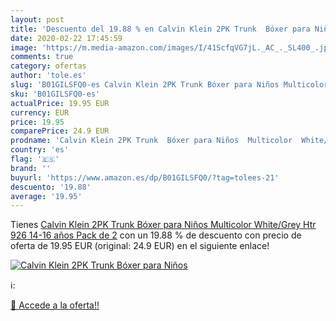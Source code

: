 ```yaml
---
layout: post
title: 'Descuento del 19.88 % en Calvin Klein 2PK Trunk  Bóxer para Niños'
date: 2020-02-22 17:45:59
image: 'https://m.media-amazon.com/images/I/41ScfqVG7jL._AC_._SL400_.jpg'
comments: true
category: ofertas
author: 'tole.es'
slug: 'B01GILSFQ0-es Calvin Klein 2PK Trunk Bóxer para Niños Multicolor...'
sku: 'B01GILSFQ0-es'
actualPrice: 19.95 EUR
currency: EUR
price: 19.95
comparePrice: 24.9 EUR
prodname: 'Calvin Klein 2PK Trunk  Bóxer para Niños  Multicolor  White/Grey Htr 926   14-16 años  Pack de 2'
country: 'es'
flag: '🇪🇸'
brand: ''
buyurl: 'https://www.amazon.es/dp/B01GILSFQ0/?tag=tolees-21'
descuento: '19.88'
average: '19.95'
---
```


Tienes [Calvin Klein 2PK Trunk  Bóxer para Niños  Multicolor  White/Grey Htr 926   14-16 años  Pack de 2](https://www.amazon.es/dp/B01GILSFQ0/?tag=tolees-21) con un 19.88 % de descuento con precio de oferta de 19.95 EUR (original: 24.9 EUR) en el siguiente enlace!

[![Calvin Klein 2PK Trunk  Bóxer para Niños](https://m.media-amazon.com/images/I/41ScfqVG7jL._AC_._SL400_.jpg)](https://www.amazon.es/dp/B01GILSFQ0/?tag=tolees-21)

ℹ️:


[🛒 Accede a la oferta!!](https://www.amazon.es/dp/B01GILSFQ0/?tag=tolees-21)
